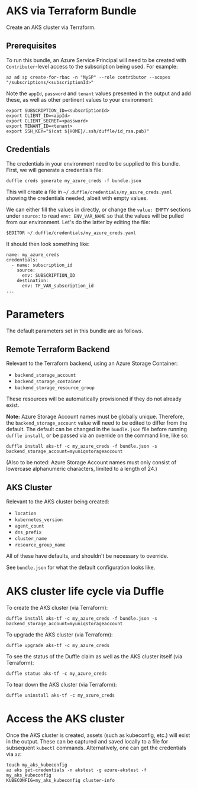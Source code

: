 # AKS via Terraform Bundle

Create an AKS cluster via Terraform.

## Prerequisites
To run this bundle, an Azure Service Principal will need to be created with `Contributer`-level access to the subscription being used.  For example:
```
az ad sp create-for-rbac -n "MySP" --role contributor --scopes "/subscriptions/<subscriptionId>"
```
Note the `appId`, `password` and `tenant` values presented in the output and add these, as well as other pertinent values to your environment:
```
export SUBSCRIPTION_ID=<subscriptionId>
export CLIENT_ID=<appId>
export CLIENT_SECRET=<password>
export TENANT_ID=<tenant>
export SSH_KEY="$(cat ${HOME}/.ssh/duffle/id_rsa.pub)"
```

## Credentials
The credentials in your environment need to be supplied to this bundle.  First, we will generate a credentials file:
```
duffle creds generate my_azure_creds -f bundle.json
```

This will create a file in `~/.duffle/credentials/my_azure_creds.yaml` showing the credentials needed, albeit with empty values.

We can either fill the values in directly, or change the `value: EMPTY` sections under `source:` to read `env: ENV_VAR_NAME` so that the values will be pulled from our environment.
Let's do the latter by editing the file:
```
$EDITOR ~/.duffle/credentials/my_azure_creds.yaml
```

It should then look something like:
```
name: my_azure_creds
credentials:
  - name: subscription_id
    source:
      env: SUBSCRIPTION_ID
    destination:
      env: TF_VAR_subscription_id
...
```

# Parameters

The default parameters set in this bundle are as follows.

## Remote Terraform Backend

Relevant to the Terraform backend, using an Azure Storage Container:
  * `backend_storage_account`
  * `backend_storage_container`
  * `backend_storage_resource_group`

These resources will be automatically provisioned if they do not already exist.

**Note:** Azure Storage Account names must be globally unique.  Therefore, the `backend_storage_account` value will need to be edited to differ from the default. The default can be changed in the `bundle.json` file before running `duffle install`, or be passed via an override on the command line, like so:
```
duffle install aks-tf -c my_azure_creds -f bundle.json -s backend_storage_account=myuniqstorageaccount
```
(Also to be noted: Azure Storage Account names must only consist of lowercase alphanumeric characters, limited to a length of 24.)

## AKS Cluster

Relevant to the AKS cluster being created:
  * `location`
  * `kubernetes_version`
  * `agent_count`
  * `dns_prefix`
  * `cluster_name`
  * `resource_group_name`

All of these have defaults, and shouldn't be necessary to override.

See `bundle.json` for what the default configuration looks like.

# AKS cluster life cycle via Duffle

To create the AKS cluster (via Terraform):

```
duffle install aks-tf -c my_azure_creds -f bundle.json -s backend_storage_account=myuniqstorageaccount
```

To upgrade the AKS cluster (via Terraform):

```
duffle upgrade aks-tf -c my_azure_creds
```

To see the status of the Duffle claim as well as the AKS cluster itself (via Terraform):

```
duffle status aks-tf -c my_azure_creds
```

To tear down the AKS cluster (via Terraform):

```
duffle uninstall aks-tf -c my_azure_creds
```

# Access the AKS cluster

Once the AKS cluster is created, assets (such as kubeconfig, etc.) will exist in the output.  These can be captured and saved locally to a file for subsequent `kubectl` commands.  Alternatively, one can get the credentials via `az`:

```
touch my_aks_kubeconfig
az aks get-credentials -n akstest -g azure-akstest -f my_aks_kubeconfig
KUBECONFIG=my_aks_kubeconfig cluster-info
```
